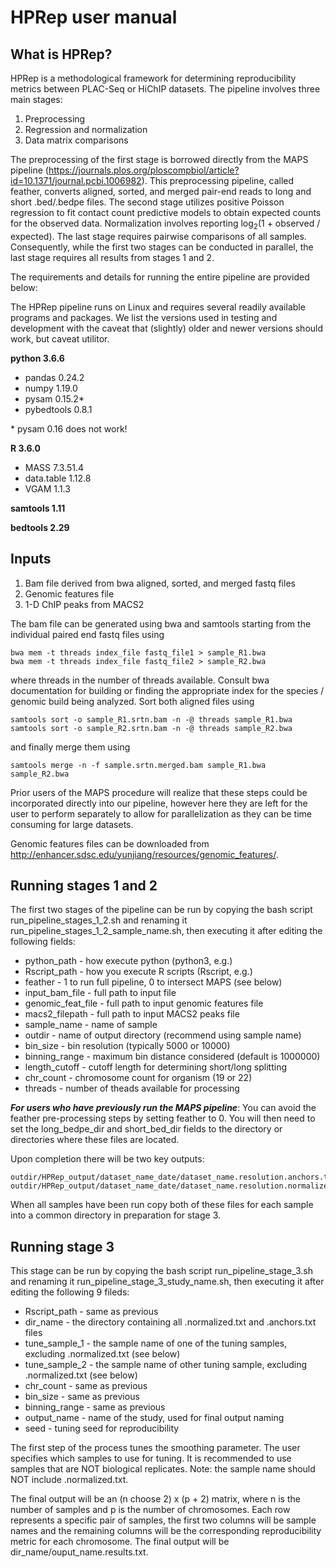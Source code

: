 # HPRep user manual
## What is HPRep?
HPRep is a methodological framework for determining reproducibility metrics between PLAC-Seq or HiChIP datasets. The pipeline involves three main stages:
1. Preprocessing
2. Regression and normalization
3. Data matrix comparisons
 
The preprocessing of the first stage is borrowed directly from the MAPS pipeline (https://journals.plos.org/ploscompbiol/article?id=10.1371/journal.pcbi.1006982). This preprocessing pipeline, called feather, converts aligned, sorted, and merged pair-end reads to long and short .bed/.bedpe files. The second stage utilizes positive Poisson regression to fit contact count predictive models to obtain expected counts for the observed data. Normalization involves reporting log<sub>2</sub>(1 + observed / expected). The last stage requires pairwise comparisons of all samples. Consequently, while the first two stages can be conducted in parallel, the last stage requires all results from stages 1 and 2.

The requirements and details for running the entire pipeline are provided below:

The HPRep pipeline runs on Linux and requires several readily available programs and packages. We list the versions used in testing and development with the caveat that (slightly) older and newer versions should work, but caveat utilitor.

**python 3.6.6**
* pandas 0.24.2
* numpy 1.19.0
* pysam 0.15.2\*
* pybedtools 0.8.1

\* pysam 0.16 does not work!

**R 3.6.0**
* MASS 7.3.51.4
* data.table 1.12.8
* VGAM 1.1.3

**samtools 1.11**

**bedtools 2.29**

## Inputs
1. Bam file derived from bwa aligned, sorted, and merged fastq files
2. Genomic features file
3. 1-D ChIP peaks from MACS2

The bam file can be generated using bwa and samtools starting from the individual paired end fastq files using
```
bwa mem -t threads index_file fastq_file1 > sample_R1.bwa
bwa mem -t threads index_file fastq_file2 > sample_R2.bwa
```
where threads in the number of threads available. Consult bwa documentation for building or finding the appropriate index for the species / genomic build being analyzed. Sort both aligned files using
```
samtools sort -o sample_R1.srtn.bam -n -@ threads sample_R1.bwa
samtools sort -o sample_R2.srtn.bam -n -@ threads sample_R2.bwa
```
and finally merge them using
```
samtools merge -n -f sample.srtn.merged.bam sample_R1.bwa sample_R2.bwa
```
Prior users of the MAPS procedure will realize that these steps could be incorporated directly into our pipeline, however here they are left for the user to perform separately to allow for parallelization as they can be time consuming for large datasets.

Genomic features files can be downloaded from http://enhancer.sdsc.edu/yunjiang/resources/genomic_features/.

## Running stages 1 and 2
The first two stages of the pipeline can be run by copying the bash script run_pipeline_stages_1_2.sh and renaming it run_pipeline_stages_1_2_sample_name.sh, then executing it after editing the following fields:

* python_path - how execute python (python3, e.g.)
* Rscript_path - how you execute R scripts (Rscript, e.g.)
* feather - 1 to run full pipeline, 0 to intersect MAPS (see below)
* input_bam_file - full path to input file
* genomic_feat_file - full path to input genomic features file
* macs2_filepath - full path to input MACS2 peaks file
* sample_name - name of sample
* outdir - name of output directory (recommend using sample name)
* bin_size - bin resolution (typically 5000 or 10000)
* binning_range - maximum bin distance considered (default is 1000000)
* length_cutoff - cutoff length for determining short/long splitting
* chr_count - chromosome count for organism (19 or 22)
* threads - number of theads available for processing

***For users who have previously run the MAPS pipeline***: You can avoid the feather pre-processing steps by setting feather to 0. You will then need to set the long_bedpe_dir and short_bed_dir fields to the directory or directories where these files are located.
  
Upon completion there will be two key outputs: 
```
outdir/HPRep_output/dataset_name_date/dataset_name.resolution.anchors.txt
outdir/HPRep_output/dataset_name_date/dataset_name.resolution.normalized.txt
```
When all samples have been run copy both of these files for each sample into a common directory in preparation for stage 3.

## Running stage 3
This stage can be run by copying the bash script run_pipeline_stage_3.sh and renaming it run_pipeline_stage_3_study_name.sh, then executing it after editing the following 9 fileds:

* Rscript_path - same as previous
* dir_name - the directory containing all .normalized.txt and .anchors.txt files
* tune_sample_1 - the sample name of one of the tuning samples, excluding .normalized.txt (see below)
* tune_sample_2 - the sample name of other tuning sample, excluding .normalized.txt (see below)
* chr_count - same as previous
* bin_size - same as previous
* binning_range - same as previous
* output_name - name of the study, used for final output naming
* seed - tuning seed for reproducibility

The first step of the process tunes the smoothing parameter. The user specifies which samples to use for tuning. It is recommended to use samples that are NOT biological replicates. Note: the sample name should NOT include .normalized.txt.

The final output will be an (n choose 2) x (p + 2) matrix, where n is the number of samples and p is the number of chromosomes. Each row represents a specific pair of samples, the first two columns will be sample names and the remaining columns will be the corresponding reproducibility metric for each chromosome. The final output will be dir_name/ouput_name.results.txt.



